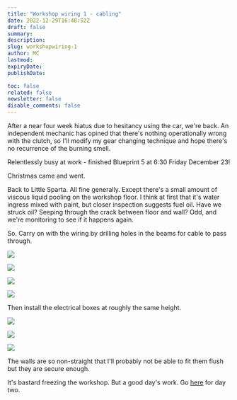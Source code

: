 ```yaml
---
title: "Workshop wiring 1 - cabling"
date: 2022-12-29T16:48:52Z
draft: false
summary:
description:
slug: workshopwiring-1
author: MC
lastmod:
expiryDate:
publishDate:

toc: false
related: false
newsletter: false
disable_comments: false
---
```


After a near four week hiatus due to hesitancy using the car, we're back. An independent mechanic has opined that there's nothing operationally wrong with the clutch, so I'll modify my gear changing technique and hope there's no recurrence of the burning smell.

Relentlessly busy at work - finished Blueprint 5 at 6:30 Friday December 23!

Christmas came and went.

Back to Little Sparta. All fine generally. Except there's a small amount of viscous liquid pooling on the workshop floor. I think at first that it's water ingress mixed with paint, but closer inspection suggests fuel oil. Have we struck oil? Seeping through the crack between floor and wall? Odd, and we're monitoring to see if it happens again.

So. Carry on with the wiring by drilling holes in the beams for cable to pass through. 

![](/images/9583.jpeg)

![](/images/9585.jpeg)

![](/images/9593.jpeg)

![](/images/9594.jpeg)

Then install the electrical boxes at roughly the same height. 

![](/images/9596.jpeg)

![](/images/9597.jpeg)

![](/images/9598.jpeg)


The walls are so non-straight that I'll probably not be able to fit them flush but they are secure enough.

It's bastard freezing the workshop. But a good day's work. Go [here](/posts/dec-2022/workshopwiring-2/) for day two.


